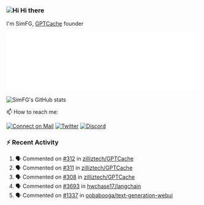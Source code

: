 ### <img src='https://qpluspicture.oss-cn-beijing.aliyuncs.com/6LjjQA/Hi.gif' alt='Hi' width="24"/> Hi there

I'm SimFG, [GPTCache](https://github.com/zilliztech/GPTCache) founder

![Metrics 👋](/metrics.plugin.followup.user.svg)

![SimFG's GitHub stats](https://github-readme-stats.vercel.app/api?username=SimFG&show_icons=true&theme=radical&count_private=true)

📫 How to reach me:

[![Connect on Mail](https://img.shields.io/badge/Ask%20me-anything-1abc9c.svg)](mailto:1142838399@qq.com)
[![Twitter](https://img.shields.io/twitter/follow/FogSim?style=social)](https://twitter.com/FogSim)
[![Discord](https://img.shields.io/discord/1092648432495251507?label=Discord&logo=discord)](https://discord.gg/Q8C6WEjSWV)

### :zap: Recent Activity

<!--START_SECTION:activity-->
1. 🗣 Commented on [#312](https://github.com/zilliztech/GPTCache/issues/312) in [zilliztech/GPTCache](https://github.com/zilliztech/GPTCache)
2. 🗣 Commented on [#311](https://github.com/zilliztech/GPTCache/issues/311) in [zilliztech/GPTCache](https://github.com/zilliztech/GPTCache)
3. 🗣 Commented on [#308](https://github.com/zilliztech/GPTCache/issues/308) in [zilliztech/GPTCache](https://github.com/zilliztech/GPTCache)
4. 🗣 Commented on [#3693](https://github.com/hwchase17/langchain/issues/3693) in [hwchase17/langchain](https://github.com/hwchase17/langchain)
5. 🗣 Commented on [#1337](https://github.com/oobabooga/text-generation-webui/issues/1337) in [oobabooga/text-generation-webui](https://github.com/oobabooga/text-generation-webui)
<!--END_SECTION:activity-->

